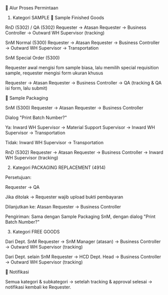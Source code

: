 📌 Alur Proses Permintaan
1. Kategori SAMPLE
🔹 Sample Finished Goods

RnD (5302) / QA (5302)
Requester → Atasan Requester → Business Controller → Outward WH Supervisor (tracking)

SnM Normal (5300)
Requester → Atasan Requester → Business Controller → Outward WH Supervisor → Transportation

SnM Special Order (5300)

Requester awal mengisi fom sample biasa, lalu memilih special requisition sample, requester mengisi form ukuran khusus

Requester → Atasan Requester → Business Controller → QA (tracking & QA isi form, lalu submit)

🔹 Sample Packaging

SnM (5300)
Requester → Atasan Requester → Business Controller

Dialog "Print Batch Number?"

Ya:
Inward WH Supervisor → Material Support Supervisor → Inward WH Supervisor → Transportation

Tidak:
Inward WH Supervisor → Transportation

RnD (5302)
Requester → Atasan Requester → Business Controller → Inward WH Supervisor (tracking)

2. Kategori PACKAGING REPLACEMENT (4914)

Persetujuan:

Requester → QA

Jika ditolak → Requester wajib upload bukti pembayaran

Dilanjutkan ke: Atasan Requester → Business Controller

Pengiriman:
Sama dengan Sample Packaging SnM, dengan dialog "Print Batch Number?"

3. Kategori FREE GOODS

Dari Dept. SnM
Requester → SnM Manager (atasan) → Business Controller → Outward WH Supervisor (tracking)

Dari Dept. selain SnM
Requester → HCD Dept. Head → Business Controller → Outward WH Supervisor (tracking)

📢 Notifikasi

Semua kategori & subkategori → setelah tracking & approval selesai → notifikasi kembali ke Requester.

